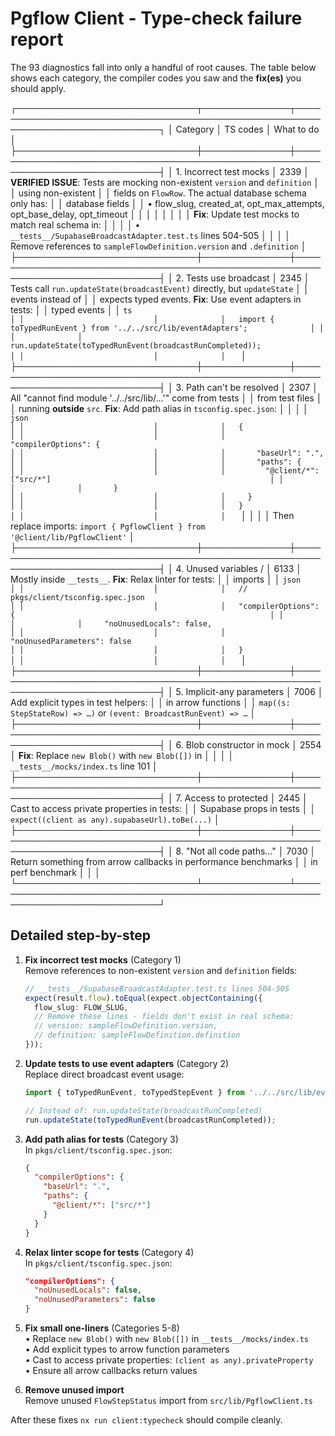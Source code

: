 Pgflow Client - Type-check failure report  
========================================

The 93 diagnostics fall into only a handful of root causes. The table
below shows each category, the compiler codes you saw and the **fix(es)**
you should apply.

┌─────────────────────────────┬──────────────┬──────────────────────────────────────────────────────────────────────────────┐
│ Category                    │ TS codes     │ What to do                                                                      │
├─────────────────────────────┼──────────────┼──────────────────────────────────────────────────────────────────────────────┤
│ 1. Incorrect test mocks     │ 2339         │ **VERIFIED ISSUE**: Tests are mocking non-existent `version` and `definition`  │
│    using non-existent       │              │ fields on `FlowRow`. The actual database schema only has:                      │
│    database fields          │              │   • flow_slug, created_at, opt_max_attempts, opt_base_delay, opt_timeout       │
│                             │              │                                                                                 │
│                             │              │ **Fix**: Update test mocks to match real schema in:                            │
│                             │              │   • `__tests__/SupabaseBroadcastAdapter.test.ts` lines 504-505                │
│                             │              │   Remove references to `sampleFlowDefinition.version` and `.definition`       │
├─────────────────────────────┼──────────────┼──────────────────────────────────────────────────────────────────────────────┤
│ 2. Tests use broadcast      │ 2345         │ Tests call `run.updateState(broadcastEvent)` directly, but `updateState`       │
│    events instead of        │              │ expects typed events. **Fix**: Use event adapters in tests:                    │
│    typed events             │              │   ```ts                                                                         │
│                             │              │   import { toTypedRunEvent } from '../../src/lib/eventAdapters';              │
│                             │              │   run.updateState(toTypedRunEvent(broadcastRunCompleted));                     │
│                             │              │   ```                                                                           │
├─────────────────────────────┼──────────────┼──────────────────────────────────────────────────────────────────────────────┤
│ 3. Path can't be resolved   │ 2307         │ All "cannot find module '../../src/lib/…'" come from tests                     │
│    from test files          │              │ running **outside** `src`. **Fix**: Add path alias in `tsconfig.spec.json`:   │
│                             │              │   ```json                                                                       │
│                             │              │   {                                                                             │
│                             │              │     "compilerOptions": {                                                       │
│                             │              │       "baseUrl": ".",                                                          │
│                             │              │       "paths": {                                                               │
│                             │              │         "@client/*": ["src/*"]                                                 │
│                             │              │       }                                                                        │
│                             │              │     }                                                                          │
│                             │              │   }                                                                            │
│                             │              │   ```                                                                          │
│                             │              │   Then replace imports: `import { PgflowClient } from '@client/lib/PgflowClient'` │
├─────────────────────────────┼──────────────┼──────────────────────────────────────────────────────────────────────────────┤
│ 4. Unused variables /       │ 6133         │ Mostly inside `__tests__`. **Fix**: Relax linter for tests:                    │
│    imports                  │              │   ```json                                                                       │
│                             │              │   // pkgs/client/tsconfig.spec.json                                            │
│                             │              │   "compilerOptions": {                                                         │
│                             │              │     "noUnusedLocals": false,                                                   │
│                             │              │     "noUnusedParameters": false                                                │
│                             │              │   }                                                                            │
│                             │              │   ```                                                                          │
├─────────────────────────────┼──────────────┼──────────────────────────────────────────────────────────────────────────────┤
│ 5. Implicit-any parameters  │ 7006         │ Add explicit types in test helpers:                                            │
│    in arrow functions       │              │ `map((s: StepStateRow) => …)` or `(event: BroadcastRunEvent) => …`            │
├─────────────────────────────┼──────────────┼──────────────────────────────────────────────────────────────────────────────┤
│ 6. Blob constructor in mock │ 2554         │ **Fix**: Replace `new Blob()` with `new Blob([])` in                           │
│                             │              │ `__tests__/mocks/index.ts` line 101                                            │
├─────────────────────────────┼──────────────┼──────────────────────────────────────────────────────────────────────────────┤
│ 7. Access to protected      │ 2445         │ Cast to access private properties in tests:                                    │
│    Supabase props in tests  │              │ `expect((client as any).supabaseUrl).toBe(...)`                                │
├─────────────────────────────┼──────────────┼──────────────────────────────────────────────────────────────────────────────┤
│ 8. "Not all code paths…"    │ 7030         │ Return something from arrow callbacks in performance benchmarks                │
│    in perf benchmark        │              │                                                                                 │
└─────────────────────────────┴──────────────┴──────────────────────────────────────────────────────────────────────────────┘


Detailed step-by-step
---------------------

1. **Fix incorrect test mocks** (Category 1)  
   Remove references to non-existent `version` and `definition` fields:
   ```ts
   // __tests__/SupabaseBroadcastAdapter.test.ts lines 504-505
   expect(result.flow).toEqual(expect.objectContaining({
     flow_slug: FLOW_SLUG,
     // Remove these lines - fields don't exist in real schema:
     // version: sampleFlowDefinition.version,
     // definition: sampleFlowDefinition.definition
   }));
   ```

2. **Update tests to use event adapters** (Category 2)  
   Replace direct broadcast event usage:
   ```ts
   import { toTypedRunEvent, toTypedStepEvent } from '../../src/lib/eventAdapters';
   
   // Instead of: run.updateState(broadcastRunCompleted)
   run.updateState(toTypedRunEvent(broadcastRunCompleted));
   ```

3. **Add path alias for tests** (Category 3)  
   In `pkgs/client/tsconfig.spec.json`:
   ```json
   {
     "compilerOptions": {
       "baseUrl": ".",
       "paths": {
         "@client/*": ["src/*"]
       }
     }
   }
   ```

4. **Relax linter scope for tests** (Category 4)  
   In `pkgs/client/tsconfig.spec.json`:
   ```json
   "compilerOptions": {
     "noUnusedLocals": false,
     "noUnusedParameters": false
   }
   ```

5. **Fix small one-liners** (Categories 5-8)  
   • Replace `new Blob()` with `new Blob([])` in `__tests__/mocks/index.ts`  
   • Add explicit types to arrow function parameters  
   • Cast to access private properties: `(client as any).privateProperty`  
   • Ensure all arrow callbacks return values

6. **Remove unused import**  
   Remove unused `FlowStepStatus` import from `src/lib/PgflowClient.ts`

After these fixes `nx run client:typecheck` should compile cleanly.
